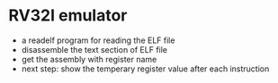 # RV32I emulator

+ a readelf program for reading the ELF file
+ disassemble the text section of ELF file
+ get the assembly with register name
+ next step: show the temperary register value after each instruction
